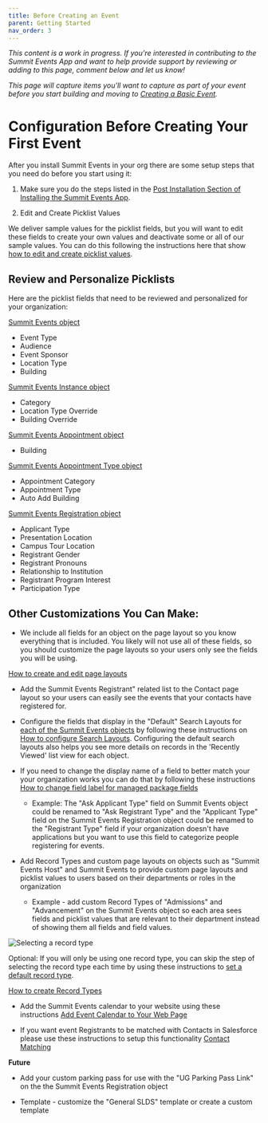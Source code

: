 ```yaml
---
title: Before Creating an Event
parent: Getting Started
nav_order: 3
---
```


*This content is a work in progress. If you're interested in contributing to the Summit Events App and want to help provide support by reviewing or adding to this page, comment below and let us know!*

*This page will capture items you'll want to capture as part of your event before you start building and moving to [Creating a Basic Event](https://sfdo-community-sprints.github.io/summit-events-app-documentation/docs/Getting-Started/create-basic-event/).*

# Configuration Before Creating Your First Event

After you install Summit Events in your org there are some setup steps that you need do before you start using it:

1. Make sure you do the steps listed in the [Post Installation Section of Installing the Summit Events App](https://sfdo-community-sprints.github.io/summit-events-app-documentation/docs/Getting-Started/Installing/).

2. Edit and Create Picklist Values

We deliver sample values for the picklist fields, but you will want to edit these fields to create your own values and deactivate some or all of our sample values.  You can do this following the instructions here that show [how to edit and create picklist values](https://trailhead.salesforce.com/en/content/learn/modules/picklist_admin/picklist_admin_manage).

## Review and Personalize Picklists
Here are the picklist fields that need to be reviewed and personalized for your organization:

<ins>Summit Events object</ins>
* Event Type
* Audience
* Event Sponsor
* Location Type
* Building 

<ins>Summit Events Instance object</ins>
* Category
* Location Type Override
* Building Override

<ins>Summit Events Appointment object</ins>
* Building

<ins>Summit Events Appointment Type object</ins>
* Appointment Category
* Appointment Type
* Auto Add Building

<ins>Summit Events Registration object</ins>
* Applicant Type 
* Presentation Location
* Campus Tour Location
* Registrant Gender
* Registrant Pronouns
* Relationship to Institution
* Registrant Program Interest
* Participation Type


## Other Customizations You Can Make:

* We include all fields for an object on the page layout so you know everything that is included.  You likely will not use all of these fields, so you should customize the page layouts so your users only see the fields you will be using.

 [How to create and edit page layouts](https://help.salesforce.com/articleView?id=customize_layoutcreate.htm&type=5)

* Add the Summit Events Registrant" related list to the Contact page layout so your users can easily see the events that your contacts have registered for.

* Configure the fields that display in the "Default" Search Layouts for [each of the Summit Events objects](https://github.com/SFDO-Community-Sprints/Summit-Events-App/wiki/ERD) by following these instructions on [How to configure Search Layouts](https://help.salesforce.com/articleView?id=search_results_setup_lex.htm&type=5). Configuring the default search layouts also helps you see more details on records in the 'Recently Viewed' list view for each object.

* If you need to change the display name of a field to better match your your organization works you can do that by following these instructions [How to change field label for managed package fields](https://www.greytrix.com/blogs/salesforce/2017/10/06/how-to-rename-the-field-label-in-salesforce-for-managed-package/)
  + Example:  The "Ask Applicant Type" field on Summit Events object could be renamed to "Ask Registrant Type" and the "Applicant Type" field on the Summit Events Registration object could be renamed to the "Registrant Type" field if your organization doesn't have applications but you want to use this field to categorize people registering for events.

* Add Record Types and custom page layouts on objects such as "Summit Events Host" and Summit Events to provide custom page layouts and picklist values to users based on their departments or roles in the organization
  + Example - add custom Record Types of "Admissions" and "Advancement" on the Summit Events object so each area sees fields and picklist values that are relevant to their department instead of showing them all fields and field values.

![Selecting a record type](https://github.com/SFDO-Community-Sprints/summit-events-app-documentation/blob/main/docs/Getting-Started/images/1.2%20-%20Record%20type.png)

   Optional: If you will only be using one record type, you can skip the step of selecting the record type each time by using these instructions to [set a default record type](https://help.salesforce.com/articleView?id=user_recordtype.htm&type=5).

[How to create Record Types](https://trailhead.salesforce.com/en/content/learn/projects/customize-a-salesforce-object/create-record-types)

* Add the Summit Events calendar to your website using these instructions [Add Event Calendar to Your Web Page](https://github.com/SFDO-Community-Sprints/Summit-Events-App/wiki/How-to-add-the-Event-Calendar-to-Any-Web-Page)

* If you want event Registrants to be matched with Contacts in Salesforce please use these instructions to setup this functionality [Contact Matching](https://github.com/SFDO-Community-Sprints/Summit-Events-App/wiki/0c--%E2%80%93-Setup-Contact-Matching)

__Future__

* Add your custom parking pass for use with the "UG Parking Pass Link" on the the Summit Events Registration object 

* Template - customize the "General SLDS" template or create a custom template
